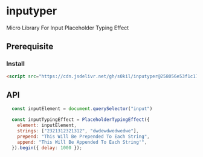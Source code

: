 # inputyper

Micro Library For Input Placeholder Typing Effect

## Prerequisite

### Install

```html
<script src="https://cdn.jsdelivr.net/gh/s0kil/inputyper@258056e53f1c17236e7a6f1d222cb66105f25c93/index.min.js"></script>
```

## API

```JavaScript
  const inputElement = document.querySelector("input")

  const inputTypingEffect = PlaceholderTypingEffect({
    element: inputElement,
    strings: ["2321312321312", "dwdewdwedwedwe"],
    prepend: "This Will Be Prepended To Each String",
    append: "This Will Be Appended To Each String'",
  }).begin({ delay: 1000 });
```
